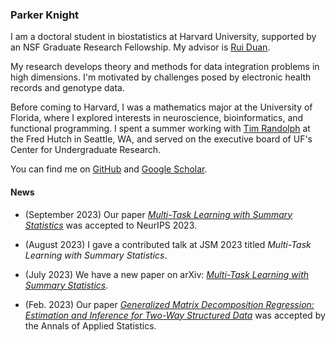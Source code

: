 <link rel="stylesheet" href="https://cdn.simplecss.org/simple.min.css">

<link rel="stylesheet" href="custom.css">

### Parker Knight 

I am a doctoral student in biostatistics at Harvard
University, supported by an NSF Graduate Research Fellowship. My advisor is [Rui
Duan](https://sites.google.com/view/ruiduan).

My research develops theory and methods for data integration problems in high
dimensions. I'm motivated by challenges posed by electronic
health records and genotype data.

 
Before coming to Harvard, I was a mathematics major at the University of
Florida, where I explored interests in neuroscience, bioinformatics, and
functional programming. I spent a summer working with [Tim Randolph](https://www.fredhutch.org/en/faculty-lab-directory/randolph-tim.html) at the Fred Hutch
in Seattle, WA, and served on the executive board of UF's Center for Undergraduate
Research.

You can find me on [GitHub](https://www.github.com/pknight24) and [Google Scholar](https://scholar.google.com/citations?user=NRV4UhwAAAAJ&hl=en&oi=ao).

#### News 

* (September 2023) Our paper [*Multi-Task Learning with Summary Statistics*](https://arxiv.org/abs/2307.02388) was accepted to NeurIPS 2023.

* (August 2023) I gave a contributed talk at JSM 2023 titled *Multi-Task
  Learning with Summary Statistics*.

* (July 2023) We have a new paper on arXiv: [*Multi-Task Learning with Summary Statistics*](https://arxiv.org/abs/2307.02388).

* (Feb. 2023) Our paper [*Generalized Matrix Decomposition Regression: Estimation and Inference for Two-Way Structured Data*](https://arxiv.org/abs/2104.08408) was accepted by the Annals of Applied Statistics.

